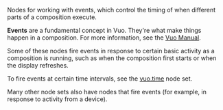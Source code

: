 Nodes for working with events, which control the timing of when different parts of a composition execute.

**Events** are a fundamental concept in Vuo. They're what make things happen in a composition. For more information, see the <a href="https://vuo.org/manual.pdf">Vuo Manual</a>.

Some of these nodes fire events in response to certain basic activity as a composition is running, such as when the composition first starts or when the display refreshes.

To fire events at certain time intervals, see the [vuo.time](vuo-nodeset://vuo.time) node set. 

Many other node sets also have nodes that fire events (for example, in response to activity from a device). 
